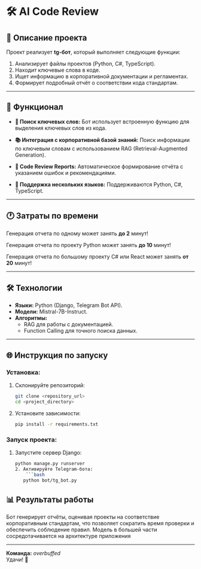 # 🛠️ **AI Code Review**

## 💼 **Описание проекта**

Проект реализует **tg-бот**, который выполняет следующие функции:

1. Анализирует файлы проектов (Python, C#, TypeScript).
2. Находит ключевые слова в коде.
3. Ищет информацию в корпоративной документации и регламентах.
4. Формирует подробный отчёт о соответствии кода стандартам.

---

## 🚀 **Функционал**

- **🔑 Поиск ключевых слов:**
  Бот использует встроенную функцию для выделения ключевых слов из кода.

- **📚 Интеграция с корпоративной базой знаний:**
  Поиск информации по ключевым словам с использованием RAG (Retrieval-Augmented Generation).

- **🧾 Code Review Reports:**
  Автоматическое формирование отчёта с указанием ошибок и рекомендациями.

- **🤖 Поддержка нескольких языков:**
  Поддерживаются Python, C#, TypeScript.

---

## 🕐 **Затраты по времени**

Генерация отчета по одному может занять **до 2** минут!

Генерация отчета по проекту Python может занять **до 10** минут!

Генерация отчета по большому проекту C# или React может занять **от 20** минут!

---

## 🛠️ **Технологии**

- **Языки:** Python (Django, Telegram Bot API).
- **Модели:** Mistral-7B-Instruct.
- **Алгоритмы:**
    - RAG для работы с документацией.
    - Function Calling для точного поиска данных.

---

## 🌐 **Инструкция по запуску**

### Установка:

1. Склонируйте репозиторий:
   ```bash
   git clone <repository_url>
   cd <project_directory>
2. Установите зависимости:
    ```bash
   pip install -r requirements.txt

### Запуск проекта:

1. Запустите сервер Django:
   ```bash
   python manage.py runserver
   2. Активируйте Telegram-бота:
       ```bash
      python bot/tg_bot.py

## 📊 **Результаты работы**

Бот генерирует отчёты, оценивая проекты на соответствие корпоративным стандартам, что позволяет сократить время проверки
и обеспечить соблюдение правил. Модель в большей части сосредотачивается на архитектуре приложения

---

**Команда:** *overbuffed*  
Удачи! 🚀
